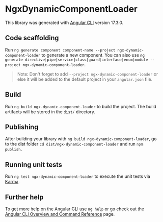 # NgxDynamicComponentLoader

This library was generated with [Angular CLI](https://github.com/angular/angular-cli) version 17.3.0.

## Code scaffolding

Run `ng generate component component-name --project ngx-dynamic-component-loader` to generate a new component. You can also use `ng generate directive|pipe|service|class|guard|interface|enum|module --project ngx-dynamic-component-loader`.
> Note: Don't forget to add `--project ngx-dynamic-component-loader` or else it will be added to the default project in your `angular.json` file. 

## Build

Run `ng build ngx-dynamic-component-loader` to build the project. The build artifacts will be stored in the `dist/` directory.

## Publishing

After building your library with `ng build ngx-dynamic-component-loader`, go to the dist folder `cd dist/ngx-dynamic-component-loader` and run `npm publish`.

## Running unit tests

Run `ng test ngx-dynamic-component-loader` to execute the unit tests via [Karma](https://karma-runner.github.io).

## Further help

To get more help on the Angular CLI use `ng help` or go check out the [Angular CLI Overview and Command Reference](https://angular.io/cli) page.
